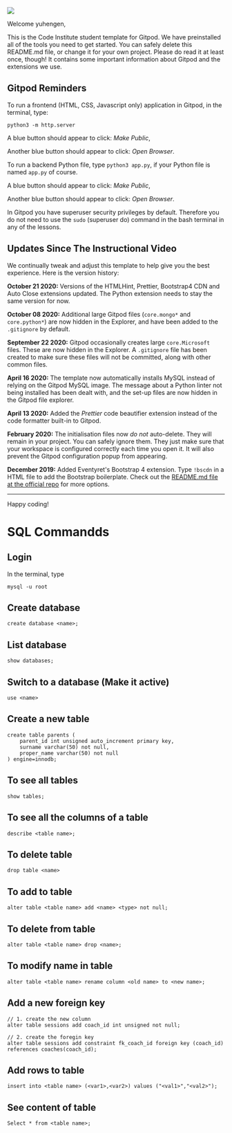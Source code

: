 <img src="https://codeinstitute.s3.amazonaws.com/fullstack/ci_logo_small.png" style="margin: 0;">

Welcome yuhengen,

This is the Code Institute student template for Gitpod. We have preinstalled all of the tools you need to get started. You can safely delete this README.md file, or change it for your own project. Please do read it at least once, though! It contains some important information about Gitpod and the extensions we use.

## Gitpod Reminders

To run a frontend (HTML, CSS, Javascript only) application in Gitpod, in the terminal, type:

`python3 -m http.server`

A blue button should appear to click: *Make Public*,

Another blue button should appear to click: *Open Browser*.

To run a backend Python file, type `python3 app.py`, if your Python file is named `app.py` of course.

A blue button should appear to click: *Make Public*,

Another blue button should appear to click: *Open Browser*.

In Gitpod you have superuser security privileges by default. Therefore you do not need to use the `sudo` (superuser do) command in the bash terminal in any of the lessons.

## Updates Since The Instructional Video

We continually tweak and adjust this template to help give you the best experience. Here is the version history:

**October 21 2020:** Versions of the HTMLHint, Prettier, Bootstrap4 CDN and Auto Close extensions updated. The Python extension needs to stay the same version for now.

**October 08 2020:** Additional large Gitpod files (`core.mongo*` and `core.python*`) are now hidden in the Explorer, and have been added to the `.gitignore` by default.

**September 22 2020:** Gitpod occasionally creates large `core.Microsoft` files. These are now hidden in the Explorer. A `.gitignore` file has been created to make sure these files will not be committed, along with other common files.

**April 16 2020:** The template now automatically installs MySQL instead of relying on the Gitpod MySQL image. The message about a Python linter not being installed has been dealt with, and the set-up files are now hidden in the Gitpod file explorer.

**April 13 2020:** Added the _Prettier_ code beautifier extension instead of the code formatter built-in to Gitpod.

**February 2020:** The initialisation files now _do not_ auto-delete. They will remain in your project. You can safely ignore them. They just make sure that your workspace is configured correctly each time you open it. It will also prevent the Gitpod configuration popup from appearing.

**December 2019:** Added Eventyret's Bootstrap 4 extension. Type `!bscdn` in a HTML file to add the Bootstrap boilerplate. Check out the <a href="https://github.com/Eventyret/vscode-bcdn" target="_blank">README.md file at the official repo</a> for more options.

--------

Happy coding!

# SQL Commandds
## Login

In the terminal, type
```
mysql -u root
```

## Create database
```
create database <name>;
```

## List database
```
show databases;
```

## Switch to a database (Make it active)
```
use <name>
```

## Create a new table
```
create table parents (
    parent_id int unsigned auto_increment primary key,
    surname varchar(50) not null,
    proper_name varchar(50) not null
) engine=innodb;
```
## To see all tables
```
show tables;
```

## To see all the columns of a table
```
describe <table name>;
```

## To delete table
```
drop table <name>
```

## To add to table
```
alter table <table name> add <name> <type> not null;
```

## To delete from table
```
alter table <table name> drop <name>;
```

## To modify name in table
```
alter table <table name> rename column <old name> to <new name>;
```

## Add a new foreign key
```
// 1. create the new column
alter table sessions add coach_id int unsigned not null;

// 2. create the foregin key
alter table sessions add constraint fk_coach_id foreign key (coach_id) references coaches(coach_id);
```

## Add rows to table
```
insert into <table name> (<var1>,<var2>) values ("<val1>","<val2>");
```

## See content of table
```
Select * from <table name>;
```